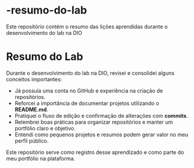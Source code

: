 # -resumo-do-lab
Este repositório contém o resumo das lições aprendidas durante o desenvolvimento do lab na DIO
# Resumo do Lab

Durante o desenvolvimento do lab na DIO, revisei e consolidei alguns conceitos importantes:

- Já possuía uma conta no GitHub e experiência na criação de repositórios.  
- Reforcei a importância de documentar projetos utilizando o **README.md**.  
- Pratiquei o fluxo de edição e confirmação de alterações com **commits**.  
- Relembrei boas práticas para organizar repositórios e manter um portfólio claro e objetivo.  
- Entendi como pequenos projetos e resumos podem gerar valor no meu perfil público.  

Este repositório serve como registro desse aprendizado e como parte do meu portfólio na plataforma.
